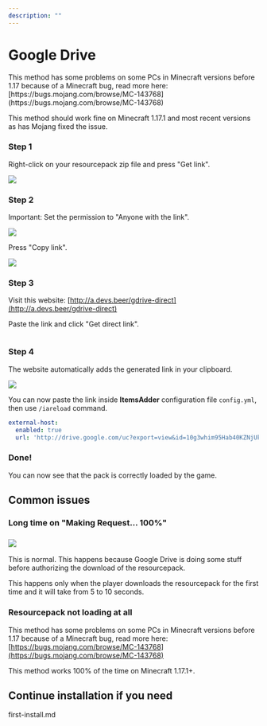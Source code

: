 ```yaml
---
description: ""
---
```


# Google Drive


<Warning>
This method has some problems on some PCs in Minecraft versions before 1.17 because of a Minecraft bug, read more here: [https://bugs.mojang.com/browse/MC-143768](https://bugs.mojang.com/browse/MC-143768)

This method should work fine on Minecraft 1.17.1 and most recent versions as has Mojang fixed the issue.
</Warning>


### Step 1

Right-click on your resourcepack zip file and press "Get link".

![](<../../.gitbook/assets/immagine (19).png>)

### Step 2

Important: Set the permission to "Anyone with the link".

![](<../../.gitbook/assets/immagine (7).png>)

Press "Copy link".

![](<../../.gitbook/assets/immagine (5).png>)

### Step 3

Visit this website: [http://a.devs.beer/gdrive-direct](http://a.devs.beer/gdrive-direct)

Paste the link and click "Get direct link".

<img src="../../.gitbook/assets/immagine (20).png" alt="" data-size="original" />

### Step 4

The website automatically adds the generated link in your clipboard.

![](<../../.gitbook/assets/immagine (72).png>)

You can now paste the link inside **ItemsAdder** configuration file `config.yml`, then use `/iareload` command.


```yaml config.yml lines icon="yaml"
external-host:
  enabled: true
  url: 'http://drive.google.com/uc?export=view&id=10g3whim95Hab40KZNjUkwY9FUuqKMGh5'
```


### Done!

You can now see that the pack is correctly loaded by the game.

## Common issues

### Long time on "Making Request... 100%"

### ![](<../../.gitbook/assets/immagine (3).png>)

This is normal. This happens because Google Drive is doing some stuff before authorizing the download of the resourcepack.

This happens only when the player downloads the resourcepack for the first time and it will take from 5 to 10 seconds.

### Resourcepack not loading at all

This method has some problems on some PCs in Minecraft versions before 1.17 because of a Minecraft bug, read more here: [https://bugs.mojang.com/browse/MC-143768](https://bugs.mojang.com/browse/MC-143768)

This method works 100% of the time on Minecraft 1.17.1+.

## Continue installation if you need


<Card title="first-install.md" icon="text" href="/../first-install.md/">
first-install.md
</Card>